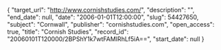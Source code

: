 {
  "target_url": "http://www.cornishstudies.com/", 
  "description": "", 
  "end_date": null, 
  "date": "2006-01-01T12:00:00", 
  "slug": 54427650, 
  "subject": "Cornwall", 
  "publisher": "cornishstudies.com", 
  "open_access": true, 
  "title": "Cornish Studies", 
  "record_id": "20060101T120000/2BPShY1k7wtFAMIRhLf5iA==", 
  "start_date": null
}

